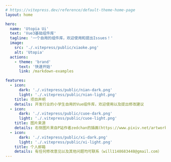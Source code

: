 ```yaml
---
# https://vitepress.dev/reference/default-theme-home-page
layout: home

hero:
  name: 'Utopia Ui'
  text: 'Vue3基础组件库'
  tagline: '一个自用的组件库，欢迎使用和提出Issues！'
  image:
    src: './.vitepress/public/xiaoke.png'
    alt: 'Utopia'
  actions:
    - theme: 'brand'
      text: '快速开始'
      link: /markdown-examples

features:
  - icon: 
      dark: './.vitepress/public/nian-dark.png'
      light: './.vitepress/public/nian-light.png'
    title: 项目声明
    details: 开发行业的小学生自用的Vue组件库，欢迎使用以及提出修改建议
  - icon:
      dark: './.vitepress/public/cuoe-dark.png'
      light: './.vitepress/public/cuoe-light.png'
    title: 图片来源
    details: 右侧图片来自P站作者zedchan的插画(https://www.pixiv.net/artworks/107613285)
  - icon:
      dark: './.vitepress/public/xi-dark.png'
      light: './.vitepress/public/xi-light.png'
    title: 个人邮箱
    details: 有任何修改意见以及其他问题均可联系（will1148683448@gmail.com）
---
```

